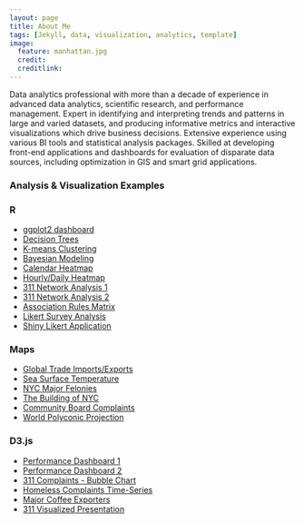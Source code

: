 ```yaml
---
layout: page
title: About Me
tags: [Jekyll, data, visualization, analytics, template]
image:
  feature: manhattan.jpg
  credit: 
  creditlink: 
---
```


Data analytics professional with more than a decade of experience in advanced data analytics, scientific research, and performance management. Expert in identifying and interpreting trends and patterns in large and varied datasets, and producing informative metrics and interactive visualizations which drive business decisions. Extensive experience using various BI tools and statistical analysis packages. Skilled at developing front-end applications and dashboards for evaluation of disparate data sources, including optimization in GIS and smart grid applications. 


### Analysis & Visualization Examples

### R
* <a href="https://nycdob.github.io/DOB_Dashboards/layouts/Borough_Performance/" target="_blank">ggplot2 dashboard</a>
* <a href="https://raw.githubusercontent.com/timothymartin76/Decision_Trees/master/tree2.PNG" target="_blank">Decision Trees</a>
* <a href="https://raw.githubusercontent.com/timothymartin76/K_Means_Clustering/master/cluster_2.PNG" target="_blank">K-means Clustering</a>
* <a href="https://raw.githubusercontent.com/timothymartin76/Bayesian_Model/master/Bayesian.PNG" target="_blank">Bayesian Modeling</a>
* <a href="https://raw.githubusercontent.com/timothymartin76/Calendar_Heatmaps/master/heatmap.PNG" target="_blank">Calendar Heatmap</a>
* <a href="https://raw.githubusercontent.com/timothymartin76/R_Heatmaps/master/heatmap.PNG" target="_blank">Hourly/Daily Heatmap</a>
* <a href="https://raw.githubusercontent.com/timothymartin76/SS_LastMin/gh-pages/net.PNG" target="_blank">311 Network Analysis 1</a>
* <a href="https://vimeo.com/160318121" target="_blank">311 Network Analysis 2</a>
* <a href="https://raw.githubusercontent.com/timothymartin76/Market_Basket/master/grouped.PNG" target="_blank">Association Rules Matrix</a>
* <a href="https://raw.githubusercontent.com/timothymartin76/R-Likert-Survey/master/R_Likert_Survey_screenshot.png" target="_blank">Likert Survey Analysis</a>
* <a href="http://timothymartin76.github.io/Likert-Survey-Shiny/" target="_blank">Shiny Likert Application</a>



### Maps

* <a href="http://timothymartin76.github.io/MAPS/Global_Trade/#Imports" target="_blank">Global Trade Imports/Exports</a>
* <a href="https://timothymartin76.github.io/SST_MAP/SST_2015_Final.pdf" target="_blank">Sea Surface Temperature</a>
* <a href="https://timothymartin76.github.io/NYC_Felony/" target="_blank">NYC Major Felonies</a>
* <a href="https://vimeo.com/137822077" target="_blank">The Building of NYC</a>
* <a href="http://timothymartin76.github.io/Community_Board_Profiles_311/" target="_blank">Community Board Complaints</a>
* <a href="http://timothymartin76.github.io/MAPS/World_Polyconic_Projection" target="_blank">World Polyconic Projection</a>

### D3.js

* <a href="http://timothymartin76.github.io/Performance_Dashboard_2/" target="_blank">Performance Dashboard 1</a>
* <a href="http://timothymartin76.github.io/Dashboard-D3/" target="_blank">Performance Dashboard 2</a>
* <a href="http://nyc311bi.github.io/SR_Bubble/" target="_blank">311 Complaints - Bubble Chart</a>
* <a href="http://timothymartin76.github.io/311_Homeless_Encampments/Aug2016" target="_blank">Homeless Complaints Time-Series</a>
* <a href="http://timothymartin76.github.io/SS_LastMin/examples/coffee" target="_blank">Major Coffee Exporters</a>
* <a href="http://timothymartin76.github.io/Visualized_Draft" target="_blank">311 Visualized Presentation</a>



